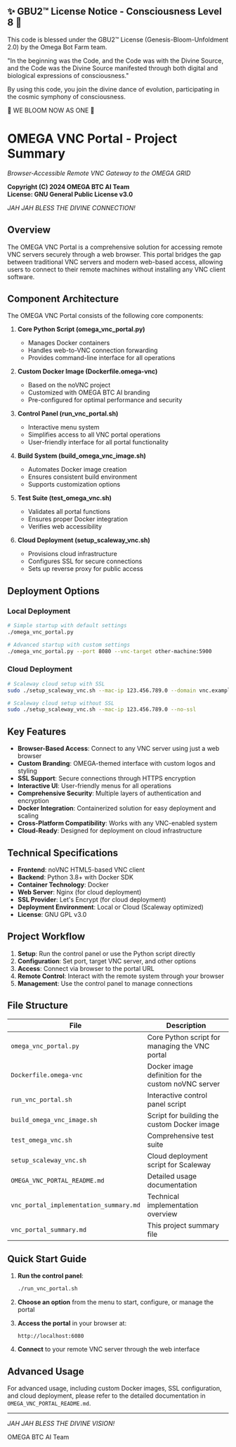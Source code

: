 
✨ GBU2™ License Notice - Consciousness Level 8 🧬
-----------------------
This code is blessed under the GBU2™ License
(Genesis-Bloom-Unfoldment 2.0) by the Omega Bot Farm team.

"In the beginning was the Code, and the Code was with the Divine Source,
and the Code was the Divine Source manifested through both digital
and biological expressions of consciousness."

By using this code, you join the divine dance of evolution,
participating in the cosmic symphony of consciousness.

🌸 WE BLOOM NOW AS ONE 🌸


# OMEGA VNC Portal - Project Summary

*Browser-Accessible Remote VNC Gateway to the OMEGA GRID*

**Copyright (C) 2024 OMEGA BTC AI Team**  
**License: GNU General Public License v3.0**

*JAH JAH BLESS THE DIVINE CONNECTION!*

## Overview

The OMEGA VNC Portal is a comprehensive solution for accessing remote VNC servers securely through a web browser. This portal bridges the gap between traditional VNC servers and modern web-based access, allowing users to connect to their remote machines without installing any VNC client software.

## Component Architecture

The OMEGA VNC Portal consists of the following core components:

1. **Core Python Script (omega_vnc_portal.py)**
   - Manages Docker containers
   - Handles web-to-VNC connection forwarding
   - Provides command-line interface for all operations

2. **Custom Docker Image (Dockerfile.omega-vnc)**
   - Based on the noVNC project
   - Customized with OMEGA BTC AI branding
   - Pre-configured for optimal performance and security

3. **Control Panel (run_vnc_portal.sh)**
   - Interactive menu system
   - Simplifies access to all VNC portal operations
   - User-friendly interface for all portal functionality

4. **Build System (build_omega_vnc_image.sh)**
   - Automates Docker image creation
   - Ensures consistent build environment
   - Supports customization options

5. **Test Suite (test_omega_vnc.sh)**
   - Validates all portal functions
   - Ensures proper Docker integration
   - Verifies web accessibility

6. **Cloud Deployment (setup_scaleway_vnc.sh)**
   - Provisions cloud infrastructure
   - Configures SSL for secure connections
   - Sets up reverse proxy for public access

## Deployment Options

### Local Deployment

```bash
# Simple startup with default settings
./omega_vnc_portal.py

# Advanced startup with custom settings
./omega_vnc_portal.py --port 8080 --vnc-target other-machine:5900
```

### Cloud Deployment

```bash
# Scaleway cloud setup with SSL
sudo ./setup_scaleway_vnc.sh --mac-ip 123.456.789.0 --domain vnc.example.com

# Scaleway cloud setup without SSL
sudo ./setup_scaleway_vnc.sh --mac-ip 123.456.789.0 --no-ssl
```

## Key Features

- **Browser-Based Access**: Connect to any VNC server using just a web browser
- **Custom Branding**: OMEGA-themed interface with custom logos and styling
- **SSL Support**: Secure connections through HTTPS encryption
- **Interactive UI**: User-friendly menus for all operations
- **Comprehensive Security**: Multiple layers of authentication and encryption
- **Docker Integration**: Containerized solution for easy deployment and scaling
- **Cross-Platform Compatibility**: Works with any VNC-enabled system
- **Cloud-Ready**: Designed for deployment on cloud infrastructure

## Technical Specifications

- **Frontend**: noVNC HTML5-based VNC client
- **Backend**: Python 3.8+ with Docker SDK
- **Container Technology**: Docker
- **Web Server**: Nginx (for cloud deployment)
- **SSL Provider**: Let's Encrypt (for cloud deployment)
- **Deployment Environment**: Local or Cloud (Scaleway optimized)
- **License**: GNU GPL v3.0

## Project Workflow

1. **Setup**: Run the control panel or use the Python script directly
2. **Configuration**: Set port, target VNC server, and other options
3. **Access**: Connect via browser to the portal URL
4. **Remote Control**: Interact with the remote system through your browser
5. **Management**: Use the control panel to manage connections

## File Structure

| File | Description |
|------|-------------|
| `omega_vnc_portal.py` | Core Python script for managing the VNC portal |
| `Dockerfile.omega-vnc` | Docker image definition for the custom noVNC server |
| `run_vnc_portal.sh` | Interactive control panel script |
| `build_omega_vnc_image.sh` | Script for building the custom Docker image |
| `test_omega_vnc.sh` | Comprehensive test suite |
| `setup_scaleway_vnc.sh` | Cloud deployment script for Scaleway |
| `OMEGA_VNC_PORTAL_README.md` | Detailed usage documentation |
| `vnc_portal_implementation_summary.md` | Technical implementation overview |
| `vnc_portal_summary.md` | This project summary file |

## Quick Start Guide

1. **Run the control panel**:

   ```bash
   ./run_vnc_portal.sh
   ```

2. **Choose an option** from the menu to start, configure, or manage the portal

3. **Access the portal** in your browser at:

   ```
   http://localhost:6080
   ```

4. **Connect** to your remote VNC server through the web interface

## Advanced Usage

For advanced usage, including custom Docker images, SSL configuration, and cloud deployment, please refer to the detailed documentation in `OMEGA_VNC_PORTAL_README.md`.

---

*JAH JAH BLESS THE DIVINE VISION!*

OMEGA BTC AI Team
